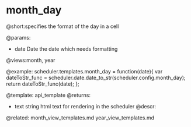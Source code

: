 month_day
=============
@short:specifies the format of the day in a cell


@params:
- date		Date	the date which needs formatting

@views:month, year

@example:
scheduler.templates.month_day = function(date){
	var dateToStr_func = scheduler.date.date_to_str(scheduler.config.month_day);
    return  dateToStr_func(date);
};

@template:	api_template
@returns:
- text    string     html text for rendering in the scheduler
@descr:

@related:
	month_view_templates.md
    year_view_templates.md
